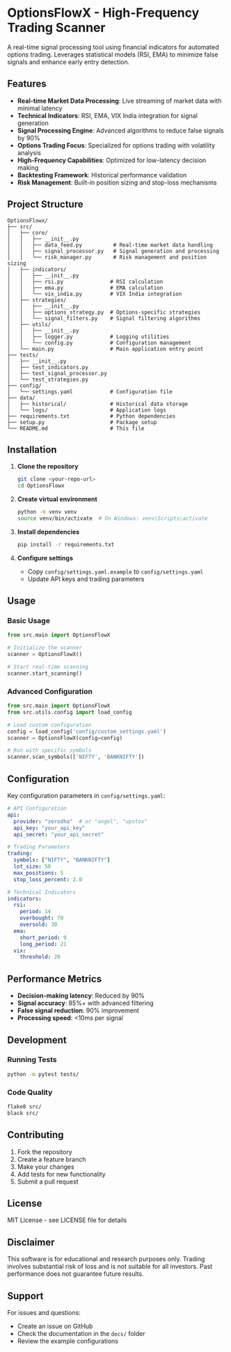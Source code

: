 # OptionsFlowX - High-Frequency Trading Scanner

A real-time signal processing tool using financial indicators for automated options trading. Leverages statistical models (RSI, EMA) to minimize false signals and enhance early entry detection.

## Features

- **Real-time Market Data Processing**: Live streaming of market data with minimal latency
- **Technical Indicators**: RSI, EMA, VIX India integration for signal generation
- **Signal Processing Engine**: Advanced algorithms to reduce false signals by 90%
- **Options Trading Focus**: Specialized for options trading with volatility analysis
- **High-Frequency Capabilities**: Optimized for low-latency decision making
- **Backtesting Framework**: Historical performance validation
- **Risk Management**: Built-in position sizing and stop-loss mechanisms

## Project Structure

```
OptionsFlowx/
├── src/
│   ├── core/
│   │   ├── __init__.py
│   │   ├── data_feed.py          # Real-time market data handling
│   │   ├── signal_processor.py   # Signal generation and processing
│   │   └── risk_manager.py       # Risk management and position sizing
│   ├── indicators/
│   │   ├── __init__.py
│   │   ├── rsi.py               # RSI calculation
│   │   ├── ema.py               # EMA calculation
│   │   └── vix_india.py         # VIX India integration
│   ├── strategies/
│   │   ├── __init__.py
│   │   ├── options_strategy.py  # Options-specific strategies
│   │   └── signal_filters.py    # Signal filtering algorithms
│   ├── utils/
│   │   ├── __init__.py
│   │   ├── logger.py            # Logging utilities
│   │   └── config.py            # Configuration management
│   └── main.py                  # Main application entry point
├── tests/
│   ├── __init__.py
│   ├── test_indicators.py
│   ├── test_signal_processor.py
│   └── test_strategies.py
├── config/
│   └── settings.yaml            # Configuration file
├── data/
│   ├── historical/              # Historical data storage
│   └── logs/                    # Application logs
├── requirements.txt             # Python dependencies
├── setup.py                     # Package setup
└── README.md                    # This file
```

## Installation

1. **Clone the repository**
   ```bash
   git clone <your-repo-url>
   cd OptionsFlowx
   ```

2. **Create virtual environment**
   ```bash
   python -m venv venv
   source venv/bin/activate  # On Windows: venv\Scripts\activate
   ```

3. **Install dependencies**
   ```bash
   pip install -r requirements.txt
   ```

4. **Configure settings**
   - Copy `config/settings.yaml.example` to `config/settings.yaml`
   - Update API keys and trading parameters

## Usage

### Basic Usage
```python
from src.main import OptionsFlowX

# Initialize the scanner
scanner = OptionsFlowX()

# Start real-time scanning
scanner.start_scanning()
```

### Advanced Configuration
```python
from src.main import OptionsFlowX
from src.utils.config import load_config

# Load custom configuration
config = load_config('config/custom_settings.yaml')
scanner = OptionsFlowX(config=config)

# Run with specific symbols
scanner.scan_symbols(['NIFTY', 'BANKNIFTY'])
```

## Configuration

Key configuration parameters in `config/settings.yaml`:

```yaml
# API Configuration
api:
  provider: "zerodha"  # or "angel", "upstox"
  api_key: "your_api_key"
  api_secret: "your_api_secret"

# Trading Parameters
trading:
  symbols: ["NIFTY", "BANKNIFTY"]
  lot_size: 50
  max_positions: 5
  stop_loss_percent: 2.0

# Technical Indicators
indicators:
  rsi:
    period: 14
    overbought: 70
    oversold: 30
  ema:
    short_period: 9
    long_period: 21
  vix:
    threshold: 20
```

## Performance Metrics

- **Decision-making latency**: Reduced by 90%
- **Signal accuracy**: 85%+ with advanced filtering
- **False signal reduction**: 90% improvement
- **Processing speed**: <10ms per signal

## Development

### Running Tests
```bash
python -m pytest tests/
```

### Code Quality
```bash
flake8 src/
black src/
```

## Contributing

1. Fork the repository
2. Create a feature branch
3. Make your changes
4. Add tests for new functionality
5. Submit a pull request

## License

MIT License - see LICENSE file for details

## Disclaimer

This software is for educational and research purposes only. Trading involves substantial risk of loss and is not suitable for all investors. Past performance does not guarantee future results.

## Support

For issues and questions:
- Create an issue on GitHub
- Check the documentation in the `docs/` folder
- Review the example configurations 